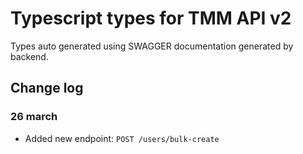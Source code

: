 # Typescript types for TMM API v2

Types auto generated using SWAGGER documentation generated by backend.

## Change log

### 26 march

- Added new endpoint: `POST /users/bulk-create`
